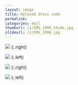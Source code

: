 ```yaml
---
layout: image
title: Relaxed dress code
permalink: 
categories: emil
thumburl: /i/IMG_1996_thumb.jpg
slideurl: /i/IMG_1996.jpg 
---
```

![]({{site.url}}/i/IMG_1989.jpg)
{:.right}

![]({{site.url}}/i/IMG_1992.jpg)
{:.left}

![]({{site.url}}/i/IMG_1993.jpg)
{:.right}

![]({{site.url}}/i/IMG_1996.jpg)
{:.left}



